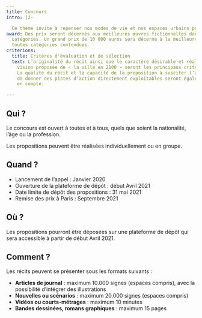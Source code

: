 ```yaml
---
title: Concours
intro: |2-

  Ce thème invite à repenser nos modes de vie et nos espaces urbains pour cette première édition. Quel serait le visage de la ville durable et agréable à vivre de demain ? Quels liens aux territoires et aux espaces ruraux ? Les participants devront proposer un récit montrant en arrière-plan une vision à la fois crédible et originale des villes en 2100. Ils peuvent pour cela s'aider de nos conseils pour réaliser leur projet.
award: Des prix seront décernés aux meilleures œuvres fictionnelles dans les quatre
  catégories. Un grand prix de 10 000 euros sera décerné à la meilleure proposition
  toutes catégories confondues.
criterions:
  title: Critères d'évaluation et de sélection
  text: L’originalité du récit ainsi que le caractère désirable et réaliste de la
    vision proposée de « la ville en 2100 » seront les principaux critères de sélection.
    La qualité du récit et la capacité de la proposition à susciter l’adhésion et
    de donner des pistes d’action directement exploitables seront également prises
    en compte.

---
```

## Qui ?

Le concours est ouvert à toutes et à tous, quels que soient la nationalité, l’âge ou la profession.

Les propositions peuvent être réalisées individuellement ou en groupe.

## Quand ?

* Lancement de l’appel : Janvier 2020
* Ouverture de la plateforme de dépôt : début Avril 2021
* Date limite de dépôt des propositions : 31 mai 2021
* Remise des prix à Paris : Septembre 2021

## Où ?

Les propositions pourront être déposées sur une plateforme de dépôt qui sera accessible à partir de début Avril 2021. 

## Comment ?

Les récits peuvent se présenter sous les formats suivants :

* **Articles de journal** : maximum 10.000 signes (espaces compris), avec la possibilité d’intégrer des illustrations
* **Nouvelles ou scénarios** : maximum 20.000 signes (espaces compris)
* **Vidéos ou courts-métrages** : maximum 10 minutes
* **Bandes dessinées, romans graphiques** : maximum 15 pages